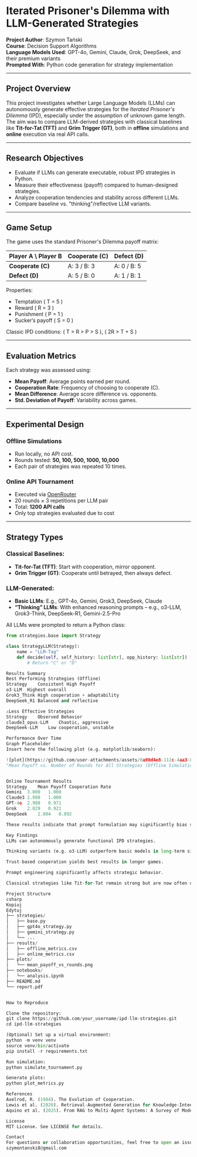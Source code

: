 # Iterated Prisoner's Dilemma with LLM-Generated Strategies

**Project Author**: Szymon Tański  
**Course**: Decision Support Algorithms  
**Language Models Used**: GPT-4o, Gemini, Claude, Grok, DeepSeek, and their premium variants  
**Prompted With**: Python code generation for strategy implementation

---

## Project Overview

This project investigates whether Large Language Models (LLMs) can autonomously generate effective strategies for the *Iterated Prisoner's Dilemma* (IPD), especially under the assumption of unknown game length. The aim was to compare LLM-derived strategies with classical baselines like **Tit-for-Tat (TFT)** and **Grim Trigger (GT)**, both in **offline** simulations and **online** execution via real API calls.

---

## Research Objectives

- Evaluate if LLMs can generate executable, robust IPD strategies in Python.
- Measure their effectiveness (payoff) compared to human-designed strategies.
- Analyze cooperation tendencies and stability across different LLMs.
- Compare baseline vs. "thinking"/reflective LLM variants.

---

## Game Setup

The game uses the standard Prisoner's Dilemma payoff matrix:

| Player A \ Player B | Cooperate (C) | Defect (D) |
|---------------------|---------------|------------|
| **Cooperate (C)**   | A: 3 / B: 3   | A: 0 / B: 5|
| **Defect (D)**      | A: 5 / B: 0   | A: 1 / B: 1|

Properties:
- Temptation \( T = 5 \)
- Reward \( R = 3 \)
- Punishment \( P = 1 \)
- Sucker’s payoff \( S = 0 \)

Classic IPD conditions: \( T > R > P > S \), \( 2R > T + S \)

---

## Evaluation Metrics

Each strategy was assessed using:

- **Mean Payoff**: Average points earned per round.
- **Cooperation Rate**: Frequency of choosing to cooperate (C).
- **Mean Difference**: Average score difference vs. opponents.
- **Std. Deviation of Payoff**: Variability across games.

---

## Experimental Design

### Offline Simulations

- Run locally, no API cost.
- Rounds tested: **50, 100, 500, 1000, 10,000**
- Each pair of strategies was repeated 10 times.

### Online API Tournament

- Executed via [OpenRouter](https://openrouter.ai/)
- 20 rounds × 3 repetitions per LLM pair
- Total: **1200 API calls**
- Only top strategies evaluated due to cost

---

## Strategy Types

### Classical Baselines:
- **Tit-for-Tat (TFT)**: Start with cooperation, mirror opponent.
- **Grim Trigger (GT)**: Cooperate until betrayed, then always defect.

### LLM-Generated:
- **Basic LLMs**: E.g., GPT-4o, Gemini, Grok3, DeepSeek, Claude
- **“Thinking” LLMs**: With enhanced reasoning prompts – e.g., o3-LLM, Grok3-Think, DeepSeek-R1, Gemini-2.5-Pro

All LLMs were prompted to return a Python class:
```python
from strategies.base import Strategy

class StrategyLLM(Strategy):
    name = "LLM-Tag"
    def decide(self, self_history: list[str], opp_history: list[str]) -> str:
        # Return "C" or "D"

Results Summary
Best Performing Strategies (Offline)
Strategy	Consistent High Payoff
o3-LLM	Highest overall
Grok3_Think	High cooperation + adaptability
DeepSeek_R1	Balanced and reflective

⚠Less Effective Strategies
Strategy	Observed Behavior
claude3_opus-LLM	Chaotic, aggressive
DeepSeek-LLM	Low cooperation, unstable

Performance Over Time
Graph Placeholder
Insert here the following plot (e.g. matplotlib/seaborn):

![plot](https://github.com/user-attachments/assets/0a90d4e8-112c-4aa3-844d-7d8ad1f54529)
"Mean Payoff vs. Number of Rounds for All Strategies (Offline Simulations)"


Online Tournament Results
Strategy	Mean Payoff	Cooperation Rate
Gemini	3.000	1.000
Claude3	2.988	1.000
GPT-4o	2.988	0.971
Grok	2.829	0.921
DeepSeek	2.804	0.892

These results indicate that prompt formulation may significantly bias strategies toward cooperation.

Key Findings
LLMs can autonomously generate functional IPD strategies.

Thinking variants (e.g. o3-LLM) outperform basic models in long-term simulations.

Trust-based cooperation yields best results in longer games.

Prompt engineering significantly affects strategic behavior.

Classical strategies like Tit-for-Tat remain strong but are now often outclassed.

Project Structure
csharp
Kopiuj
Edytuj
├── strategies/
│   ├── base.py
│   ├── gpt4o_strategy.py
│   ├── gemini_strategy.py
│   └── ...
├── results/
│   ├── offline_metrics.csv
│   ├── online_metrics.csv
├── plots/
│   └── mean_payoff_vs_rounds.png
├── notebooks/
│   └── analysis.ipynb
├── README.md
└── report.pdf


How to Reproduce

Clone the repository:
git clone https://github.com/your_username/ipd-llm-strategies.git
cd ipd-llm-strategies

(Optional) Set up a virtual environment:
python -m venv venv
source venv/bin/activate
pip install -r requirements.txt

Run simulation:
python simulate_tournament.py

Generate plots:
python plot_metrics.py

References
Axelrod, R. (1984). The Evolution of Cooperation.
Lewis et al. (2020). Retrieval-Augmented Generation for Knowledge-Intensive NLP Tasks.
Aquino et al. (2025). From RAG to Multi-Agent Systems: A Survey of Modern Approaches in LLM Development.

License
MIT License. See LICENSE for details.

Contact
For questions or collaboration opportunities, feel free to open an issue or contact me at:
szymontanski8@gmail.com
